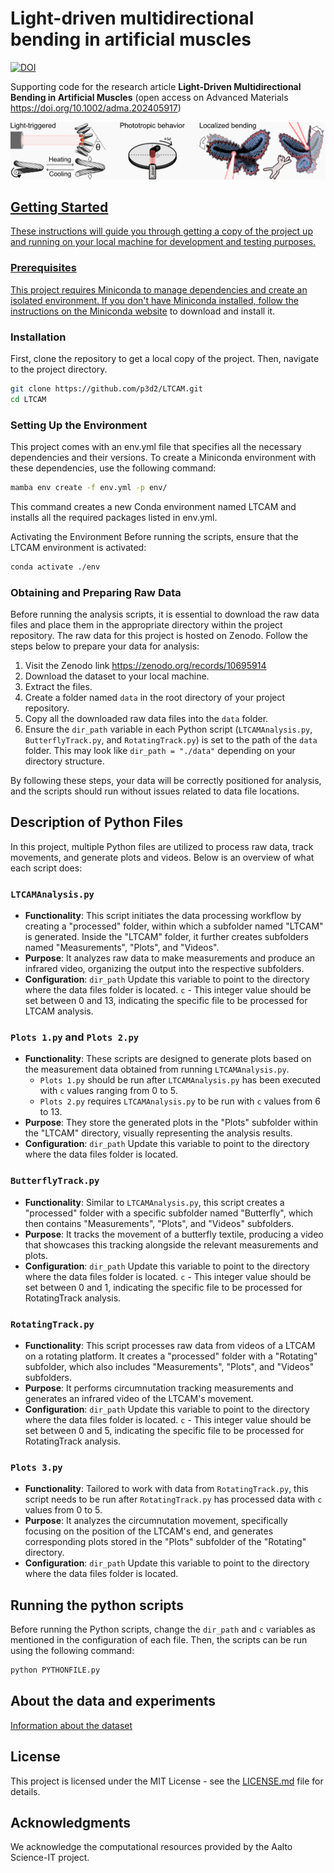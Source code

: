 # Light-driven multidirectional bending in artificial muscles
<a href="https://doi.org/10.5281/zenodo.10695914"><img src="https://zenodo.org/badge/DOI/10.5281/zenodo.10695914.svg" alt="DOI"></a>

Supporting code for the research article **Light-Driven Multidirectional Bending in Artificial Muscles** (open access on Advanced Materials <a href="https://doi.org/10.1002/adma.202405917">https://doi.org/10.1002/adma.202405917</a>)

<a href="https://onlinelibrary.wiley.com/doi/10.1002/adma.202405917"><img src="https://raw.githubusercontent.com/p3d2/LTCAM/main/images/toc_with_a_cat.png">


## Getting Started

These instructions will guide you through getting a copy of the project up and running on your local machine for development and testing purposes. 

### Prerequisites

This project requires Miniconda to manage dependencies and create an isolated environment. If you don't have Miniconda installed, follow the instructions on the [Miniconda website](https://docs.conda.io/en/latest/miniconda.html) to download and install it.

### Installation

First, clone the repository to get a local copy of the project. Then, navigate to the project directory.

```bash
git clone https://github.com/p3d2/LTCAM.git
cd LTCAM 
```

### Setting Up the Environment

This project comes with an env.yml file that specifies all the necessary dependencies and their versions. To create a Miniconda environment with these dependencies, use the following command:

```bash
mamba env create -f env.yml -p env/
```

This command creates a new Conda environment named LTCAM and installs all the required packages listed in env.yml.

Activating the Environment
Before running the scripts, ensure that the LTCAM environment is activated:

```bash
conda activate ./env
```

### Obtaining and Preparing Raw Data

Before running the analysis scripts, it is essential to download the raw data files and place them in the appropriate directory within the project repository. The raw data for this project is hosted on Zenodo. Follow the steps below to prepare your data for analysis:

1. Visit the Zenodo link https://zenodo.org/records/10695914
2. Download the dataset to your local machine.
3. Extract the files.
4. Create a folder named `data` in the root directory of your project repository.
5. Copy all the downloaded raw data files into the `data` folder.
3. Ensure the `dir_path` variable in each Python script (`LTCAMAnalysis.py`, `ButterflyTrack.py`, and `RotatingTrack.py`) is set to the path of the `data` folder. This may look like `dir_path = "./data"` depending on your directory structure.

By following these steps, your data will be correctly positioned for analysis, and the scripts should run without issues related to data file locations.

## Description of Python Files

In this project, multiple Python files are utilized to process raw data, track movements, and generate plots and videos. Below is an overview of what each script does:

### `LTCAMAnalysis.py`

- **Functionality**: This script initiates the data processing workflow by creating a "processed" folder, within which a subfolder named "LTCAM" is generated. Inside the "LTCAM" folder, it further creates subfolders named "Measurements", "Plots", and "Videos".
- **Purpose**: It analyzes raw data to make measurements and produce an infrared video, organizing the output into the respective subfolders.
- **Configuration**: `dir_path` Update this variable to point to the directory where the data files folder is located. `c` - This integer value should be set between 0 and 13, indicating the specific file to be processed for LTCAM analysis.

### `Plots 1.py` and `Plots 2.py`

- **Functionality**: These scripts are designed to generate plots based on the measurement data obtained from running `LTCAMAnalysis.py`.
  - `Plots 1.py` should be run after `LTCAMAnalysis.py` has been executed with `c` values ranging from 0 to 5.
  - `Plots 2.py` requires `LTCAMAnalysis.py` to be run with `c` values from 6 to 13.
- **Purpose**: They store the generated plots in the "Plots" subfolder within the "LTCAM" directory, visually representing the analysis results.
- **Configuration**: `dir_path` Update this variable to point to the directory where the data files folder is located.

### `ButterflyTrack.py`

- **Functionality**: Similar to `LTCAMAnalysis.py`, this script creates a "processed" folder with a specific subfolder named "Butterfly", which then contains "Measurements", "Plots", and "Videos" subfolders.
- **Purpose**: It tracks the movement of a butterfly textile, producing a video that showcases this tracking alongside the relevant measurements and plots.
- **Configuration**: `dir_path` Update this variable to point to the directory where the data files folder is located. `c` - This integer value should be set between 0 and 1, indicating the specific file to be processed for RotatingTrack analysis.

### `RotatingTrack.py`

- **Functionality**: This script processes raw data from videos of a LTCAM on a rotating platform. It creates a "processed" folder with a "Rotating" subfolder, which also includes "Measurements", "Plots", and "Videos" subfolders.
- **Purpose**: It performs circumnutation tracking measurements and generates an infrared video of the LTCAM's movement.
- **Configuration**: `dir_path` Update this variable to point to the directory where the data files folder is located. `c` - This integer value should be set between 0 and 5, indicating the specific file to be processed for RotatingTrack analysis.

### `Plots 3.py`

- **Functionality**: Tailored to work with data from `RotatingTrack.py`, this script needs to be run after `RotatingTrack.py` has processed data with `c` values from 0 to 5.
- **Purpose**: It analyzes the circumnutation movement, specifically focusing on the position of the LTCAM's end, and generates corresponding plots stored in the "Plots" subfolder of the "Rotating" directory.
- **Configuration**: `dir_path` Update this variable to point to the directory where the data files folder is located.

## Running the python scripts

Before running the Python scripts, change the `dir_path` and `c` variables as mentioned in the configuration of each file. Then, the scripts can be run using the following command:

```bash
python PYTHONFILE.py
```

## About the data and experiments

[Information about the dataset](https://github.com/p3d2/LTCAM/wiki/Info-Data)

## License

This project is licensed under the MIT License - see the [LICENSE.md](MIT-LICENSE.txt) file for details.

## Acknowledgments

We acknowledge the computational resources provided by the Aalto Science-IT project.
